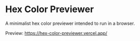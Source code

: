 # Hex Color Previewer

A minimalist hex color previewer intended to run in a browser.

Preview: https://hex-color-previewer.vercel.app/
